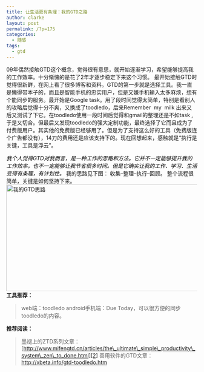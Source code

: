 ```yaml
---
title: 让生活更有条理：我的GTD之路
author: clarke
layout: post
permalink: /?p=175
categories:
  - 随感
tags:
  - gtd
---
```

09年偶然接触GTD这个概念，觉得很有意思，就开始逐渐学习，希望能够提高我的工作效率。十分惭愧的是花了2年才逐步稳定下来这个习惯。 
最开始接触GTD时觉得很新鲜，在网上看了很多博客和资料。GTD的第一步就是选择工具。我一直是懒得带本子的，而且是智能手机的忠实用户，但是又嫌手机输入太多麻烦，想有个能同步的服务。最开始是Google task。用了段时间觉得太简单，特别是看别人的攻略后觉得十分不爽，又换成了toodledo，后来Remember&nbsp; my&nbsp; milk 出来又后又测试了下它。在toodledo使用一段时间后觉得和gmail的整理还是不如task ,于是又切合。但最后又发现toodledo的强大定制功能，最终选择了它而且成为了付费版用户。其实他的免费版已经够用了。但是为了支持这么好的工具（免费版连个广告都没有），14刀的费用还是应该支持下的。现在回想起来，感触就是“执行是关键，工具是浮云”。 

<!--more-->

<font color="#000000"><em>我个人觉得GTD对我而言，是一种工作的思路和方法。它并不一定能够提升我的工作效率，也不一定能够让我节省很多时间。但是它确实让我的工作、学习、生活变得有条理，有计划性。</em></font> 
我的思路见下图： 
收集&#8211;整理&#8211;执行&#8211;回顾。 
整个流程很简单，关键是如何坚持下来。 
[<img style="background-image: none; border-right-width: 0px; padding-left: 0px; padding-right: 0px; display: inline; border-top-width: 0px; border-bottom-width: 0px; border-left-width: 0px; padding-top: 0px" title="我的GTD思路" border="0" alt="我的GTD思路" src="http://itweb.me/wp-content/uploads/2012/10/GTD_thumb.png" width="644" height="281" />][1] 
**工具推荐：**  
> web端：toodledo 
> android手机端：Due Today，可以很方便的同步toodledo的内容。</blockquote> 
> 
> **推荐阅读：**  
> > 墨褪上的ZTD系列文章：[http://www.mifengtd.cn/articles/the\_ultimate\_simple\_productivity\_system\_zen\_to_done.html][2] 
> > 善用软件的GTD文章：<http://xbeta.info/gtd-toodledo.htm></blockquote>

 [1]: http://itweb.me/wp-content/uploads/2012/10/GTD.png
 [2]: http://www.mifengtd.cn/articles/the_ultimate_simple_productivity_system_zen_to_done.html